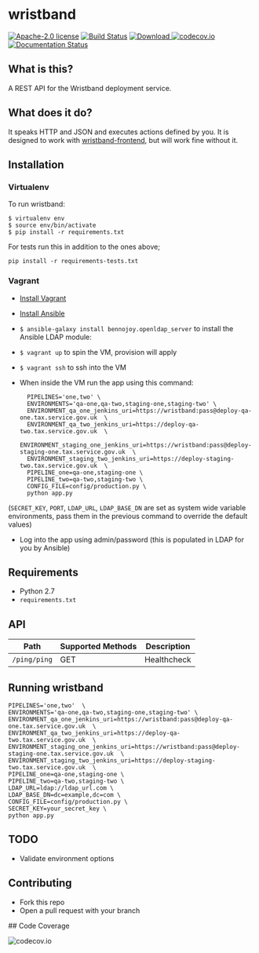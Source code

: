 # wristband

[![Apache-2.0 license](http://img.shields.io/badge/license-Apache-brightgreen.svg)](http://www.apache.org/licenses/LICENSE-2.0.html) [![Build Status](https://travis-ci.org/hmrc/wristband.svg)](https://travis-ci.org/hmrc/wristband) [ ![Download](https://api.bintray.com/packages/hmrc/releases/wristband/images/download.svg) ](https://bintray.com/hmrc/releases/wristband/_latestVersion)
[![codecov.io](http://codecov.io/github/hmrc/wristband/coverage.svg?branch=master)](http://codecov.io/github/hmrc/wristband?branch=master)
[![Documentation Status](https://readthedocs.org/projects/wristband/badge/?version=latest)](https://readthedocs.org/projects/wristband/?badge=latest)

## What is this?

A REST API for the Wristband deployment service.

## What does it do?

It speaks HTTP and JSON and executes actions defined by you. It is designed to work with [wristband-frontend][1], but will work fine without it.

## Installation

### Virtualenv

To run wristband:

    $ virtualenv env
    $ source env/bin/activate
    $ pip install -r requirements.txt

For tests run this in addition to the ones above;

    pip install -r requirements-tests.txt

### Vagrant

- [Install Vagrant](https://docs.vagrantup.com/v2/installation/)
- [Install Ansible](https://docs.ansible.com/ansible/intro_installation.html)
- `$ ansible-galaxy install bennojoy.openldap_server` to install the Ansible LDAP module:
- `$ vagrant up` to spin the VM, provision will apply
- `$ vagrant ssh` to ssh into the VM
- When inside the VM run the app using this command:

		PIPELINES='one,two' \
		ENVIRONMENTS='qa-one,qa-two,staging-one,staging-two' \
		ENVIRONMENT_qa_one_jenkins_uri=https://wristband:pass@deploy-qa-one.tax.service.gov.uk  \
		ENVIRONMENT_qa_two_jenkins_uri=https://deploy-qa-two.tax.service.gov.uk  \
		ENVIRONMENT_staging_one_jenkins_uri=https://wristband:pass@deploy-staging-one.tax.service.gov.uk  \
		ENVIRONMENT_staging_two_jenkins_uri=https://deploy-staging-two.tax.service.gov.uk  \
		PIPELINE_one=qa-one,staging-one \
		PIPELINE_two=qa-two,staging-two \
		CONFIG_FILE=config/production.py \
		python app.py

(`SECRET_KEY`, `PORT`, `LDAP_URL`, `LDAP_BASE_DN` are set as system wide variable environments, pass them in the previous command to override the default values)

- Log into the app using admin/password (this is populated in LDAP for you by Ansible)

## Requirements

- Python 2.7
- `requirements.txt`

## API

| Path | Supported Methods | Description |
| ---- | ----------------- | ----------- |
| `/ping/ping` | GET | Healthcheck |

## Running wristband

    PIPELINES='one,two'  \
    ENVIRONMENTS='qa-one,qa-two,staging-one,staging-two' \
    ENVIRONMENT_qa_one_jenkins_uri=https://wristband:pass@deploy-qa-one.tax.service.gov.uk  \
    ENVIRONMENT_qa_two_jenkins_uri=https://deploy-qa-two.tax.service.gov.uk  \
    ENVIRONMENT_staging_one_jenkins_uri=https://wristband:pass@deploy-staging-one.tax.service.gov.uk  \
    ENVIRONMENT_staging_two_jenkins_uri=https://deploy-staging-two.tax.service.gov.uk  \
    PIPELINE_one=qa-one,staging-one \
    PIPELINE_two=qa-two,staging-two \
    LDAP_URL=ldap://ldap_url.com \
    LDAP_BASE_DN=dc=example,dc=com \
    CONFIG_FILE=config/production.py \
    SECRET_KEY=your_secret_key \
    python app.py

## TODO

- Validate environment options

## Contributing

- Fork this repo
- Open a pull request with your branch

## Code Coverage

![codecov.io](http://codecov.io/github/hmrc/wristband/branch.svg?branch=master)

[1]: https://github.tools.tax.service.gov.uk/HMRC/wristband-frontend
